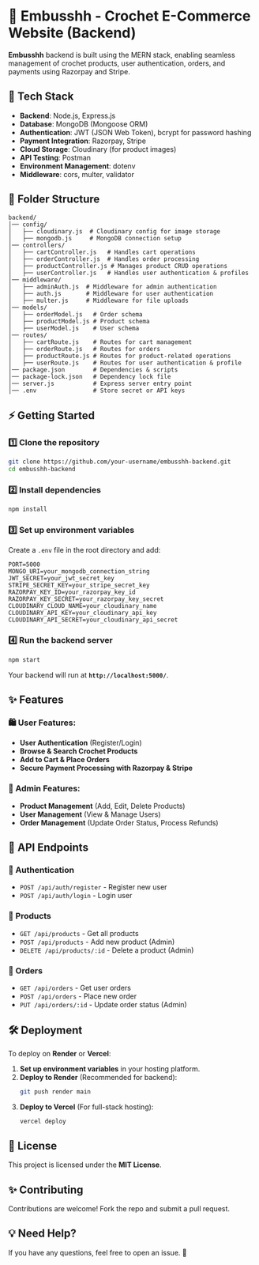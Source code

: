 # 🧶 Embusshh - Crochet E-Commerce Website (Backend)

**Embusshh** backend is built using the MERN stack, enabling seamless management of crochet products, user authentication, orders, and payments using Razorpay and Stripe.

## 🚀 Tech Stack

- **Backend**: Node.js, Express.js
- **Database**: MongoDB (Mongoose ORM)
- **Authentication**: JWT (JSON Web Token), bcrypt for password hashing
- **Payment Integration**: Razorpay, Stripe
- **Cloud Storage**: Cloudinary (for product images)
- **API Testing**: Postman
- **Environment Management**: dotenv
- **Middleware**: cors, multer, validator

## 📂 Folder Structure

```
backend/
│── config/
│   ├── cloudinary.js  # Cloudinary config for image storage
│   ├── mongodb.js     # MongoDB connection setup
│── controllers/
│   ├── cartController.js   # Handles cart operations
│   ├── orderController.js  # Handles order processing
│   ├── productController.js # Manages product CRUD operations
│   ├── userController.js   # Handles user authentication & profiles
│── middleware/
│   ├── adminAuth.js  # Middleware for admin authentication
│   ├── auth.js       # Middleware for user authentication
│   ├── multer.js     # Middleware for file uploads
│── models/
│   ├── orderModel.js   # Order schema
│   ├── productModel.js # Product schema
│   ├── userModel.js    # User schema
│── routes/
│   ├── cartRoute.js    # Routes for cart management
│   ├── orderRoute.js   # Routes for orders
│   ├── productRoute.js # Routes for product-related operations
│   ├── userRoute.js    # Routes for user authentication & profile
│── package.json        # Dependencies & scripts
│── package-lock.json   # Dependency lock file
│── server.js           # Express server entry point
│── .env                # Store secret or API keys
```

## ⚡ Getting Started

### 1️⃣ Clone the repository
```sh
git clone https://github.com/your-username/embusshh-backend.git
cd embusshh-backend
```

### 2️⃣ Install dependencies
```sh
npm install
```

### 3️⃣ Set up environment variables  
Create a `.env` file in the root directory and add:

```
PORT=5000
MONGO_URI=your_mongodb_connection_string
JWT_SECRET=your_jwt_secret_key
STRIPE_SECRET_KEY=your_stripe_secret_key
RAZORPAY_KEY_ID=your_razorpay_key_id
RAZORPAY_KEY_SECRET=your_razorpay_key_secret
CLOUDINARY_CLOUD_NAME=your_cloudinary_name
CLOUDINARY_API_KEY=your_cloudinary_api_key
CLOUDINARY_API_SECRET=your_cloudinary_api_secret
```

### 4️⃣ Run the backend server
```sh
npm start
```
Your backend will run at **`http://localhost:5000/`**.

## ✨ Features

### 🛍️ User Features:
- **User Authentication** (Register/Login)
- **Browse & Search Crochet Products**
- **Add to Cart & Place Orders**
- **Secure Payment Processing with Razorpay & Stripe**

### 🔑 Admin Features:
- **Product Management** (Add, Edit, Delete Products)
- **User Management** (View & Manage Users)
- **Order Management** (Update Order Status, Process Refunds)

## 📜 API Endpoints

### 🔹 Authentication
- `POST /api/auth/register` - Register new user
- `POST /api/auth/login` - Login user

### 🔹 Products
- `GET /api/products` - Get all products
- `POST /api/products` - Add new product (Admin)
- `DELETE /api/products/:id` - Delete a product (Admin)

### 🔹 Orders
- `GET /api/orders` - Get user orders
- `POST /api/orders` - Place new order
- `PUT /api/orders/:id` - Update order status (Admin)

## 🛠️ Deployment

To deploy on **Render** or **Vercel**:

1. **Set up environment variables** in your hosting platform.
2. **Deploy to Render** (Recommended for backend):
   ```sh
   git push render main
   ```
3. **Deploy to Vercel** (For full-stack hosting):
   ```sh
   vercel deploy
   ```

## 📜 License

This project is licensed under the **MIT License**.

## ✨ Contributing

Contributions are welcome! Fork the repo and submit a pull request.

## 💡 Need Help?
If you have any questions, feel free to open an issue. 🚀
